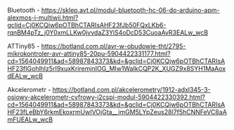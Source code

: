 Bluetooth - https://sklep.avt.pl/modul-bluetooth-hc-06-do-arduino-apm-alexmos-i-multiwii.html?gclid=Cj0KCQjw6pOTBhCTARIsAHF23fJb50FQxLKb6-rqnBM4pTz_j0Y0xmLLKw0jvvdaZ3YiS4oDcD53CuoaAvR3EALw_wcB

ATTiny85 - https://botland.com.pl/avr-w-obudowie-tht/2795-mikrokontroler-avr-attiny85-20pu-5904422331177.html?cd=1564049911&ad=58987843373&kd=&gclid=Cj0KCQjw6pOTBhCTARIsAHF23fIGohlhIz5rI9xuxKriremjnIOG_MIw1WaIkCQP2K_XUGZ9x8SYH1MaAoxdEALw_wcB

Akcelerometr - https://botland.com.pl/akcelerometry/1912-adxl345-3-osiowy-akcelerometr-cyfrowy-i2cspi-modul-5904422330392.html?cd=1564049911&ad=58987843373&kd=&gclid=Cj0KCQjw6pOTBhCTARIsAHF23fLeBbY6rkmEkoxrmUwIVOjGta__jmGM5LYpZeus28l7f5hCNNFeVC8aAmFUEALw_wcB
